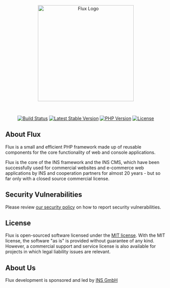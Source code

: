 <p align="center">
    <img src="https://www.ins.de/public/flux/flux-logo-800.png" width="300" alt="Flux Logo">
</p>
<br/>
<p align="center">
<a href="https://github.com/fluxef/flux/actions"><img src="https://github.com/fluxef/flux/workflows/tests/badge.svg" alt="Build Status"></a>
<a href="https://packagist.org/packages/flux/flux"><img src="https://img.shields.io/packagist/v/flux/flux" alt="Latest Stable Version"></a>
<a href=""><img alt="PHP Version" src="https://img.shields.io/packagist/dependency-v/flux/flux/php?server=https%3A%2F%2Fpackagist.org&label=PHP"></a>
<a href="https://packagist.org/packages/flux/flux"><img src="https://img.shields.io/packagist/l/flux/flux" alt="License"></a>    
</p>

## About Flux
Flux is a small and efficient PHP framework made up of reusable components for the core functionality of web and console applications.

Flux is the core of the INS framework and the INS CMS, which have been successfully used for commercial websites and e-commerce web applications by INS and cooperation partners for almost 20 years - but so far only with a closed source commercial license.



## Security Vulnerabilities

Please review [our security policy](SECURITY.md) on how to report security vulnerabilities.

## License

Flux is open-sourced software licensed under the [MIT license](LICENSE).
With the MIT license, the software "as is" is provided without guarantee of any kind. However, a commercial support and service license is also available for projects in which legal liability issues are relevant.


## About Us

Flux development is sponsored and led by [INS GmbH](https://www.ins.de/)

